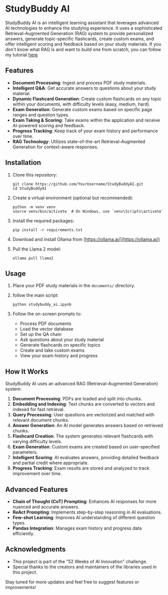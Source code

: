 # StudyBuddy AI

StudyBuddy AI is an intelligent learning assistant that leverages advanced AI technologies to enhance the studying experience. It uses a sophisticated Retrieval-Augmented Generation (RAG) system to provide personalized answers, generate topic-specific flashcards, create custom exams, and offer intelligent scoring and feedback based on your study materials.
If you don't know what RAG is and want to build one from scratch, you can follow my tutorial [here](https://github.com/FarazFazelifar/RAG-Demo1)

## Features

- **Document Processing**: Ingest and process PDF study materials.
- **Intelligent Q&A**: Get accurate answers to questions about your study material.
- **Dynamic Flashcard Generation**: Create custom flashcards on any topic within your documents, with difficulty levels (easy, medium, hard).
- **Exam Generation**: Generate custom exams based on specific page ranges and question types.
- **Exam Taking & Scoring**: Take exams within the application and receive AI-powered scoring and feedback.
- **Progress Tracking**: Keep track of your exam history and performance over time.
- **RAG Technology**: Utilizes state-of-the-art Retrieval-Augmented Generation for context-aware responses.

## Installation

1. Clone this repository:
   ```
   git clone https://github.com/YourUsername/StudyBuddyAI.git
   cd StudyBuddyAI
   ```

2. Create a virtual environment (optional but recommended):
   ```
   python -m venv venv
   source venv/bin/activate  # On Windows, use `venv\Scripts\activate`
   ```

3. Install the required packages:
   ```
   pip install -r requirements.txt
   ```

4. Download and install Ollama from [https://ollama.ai/](https://ollama.ai/)

5. Pull the Llama 2 model:
   ```
   ollama pull llama2
   ```

## Usage

1. Place your PDF study materials in the `documents/` directory.

2. follow the main script:
   ```
   python studybuddy_ai.ipynb
   ```

3. Follow the on-screen prompts to:
   - Process PDF documents
   - Load the vector database
   - Set up the QA chain
   - Ask questions about your study material
   - Generate flashcards on specific topics
   - Create and take custom exams
   - View your exam history and progress

## How It Works

StudyBuddy AI uses an advanced RAG (Retrieval-Augmented Generation) system:

1. **Document Processing**: PDFs are loaded and split into chunks.
2. **Embedding and Indexing**: Text chunks are converted to vectors and indexed for fast retrieval.
3. **Query Processing**: User questions are vectorized and matched with relevant document chunks.
4. **Answer Generation**: An AI model generates answers based on retrieved chunks.
5. **Flashcard Creation**: The system generates relevant flashcards with varying difficulty levels.
6. **Exam Generation**: Custom exams are created based on user-specified parameters.
7. **Intelligent Scoring**: AI evaluates answers, providing detailed feedback and partial credit where appropriate.
8. **Progress Tracking**: Exam results are stored and analyzed to track improvement over time.

## Advanced Features

- **Chain of Thought (CoT) Prompting**: Enhances AI responses for more nuanced and accurate answers.
- **ReAct Prompting**: Implements step-by-step reasoning in AI evaluations.
- **Few-shot Learning**: Improves AI understanding of different question types.
- **Pandas Integration**: Manages exam history and progress data efficiently.

## Acknowledgments

- This project is part of the "52 Weeks of AI Innovation" challenge.
- Special thanks to the creators and maintainers of the libraries used in this project.

Stay tuned for more updates and feel free to suggest features or improvements!
